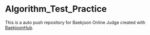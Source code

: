 # Algorithm_Test_Practice
This is a auto push repository for Baekjoon Online Judge created with [BaekjoonHub](https://github.com/BaekjoonHub/BaekjoonHub).
